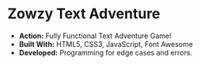 # Zowzy Text Adventure
* __Action:__ Fully Functional Text Adventure Game!
* __Built With:__ HTML5, CSS3, JavaScript, Font Awesome
* __Developed:__ Programming for edge cases and errors.
